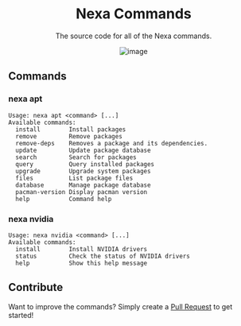 <div align="center">
<h1>Nexa Commands</h1>

<p>The source code for all of the Nexa commands.</p>

![image](https://github.com/user-attachments/assets/b310830d-3501-4741-a76f-77e6d58d3d23)

</div>

## Commands

### nexa apt
```
Usage: nexa apt <command> [...]
Available commands:
  install        Install packages
  remove         Remove packages
  remove-deps    Removes a package and its dependencies.
  update         Update package database
  search         Search for packages
  query          Query installed packages
  upgrade        Upgrade system packages
  files          List package files
  database       Manage package database
  pacman-version Display pacman version
  help           Command help
```

### nexa nvidia
```
Usage: nexa nvidia <command> [...]
Available commands:
  install        Install NVIDIA drivers
  status         Check the status of NVIDIA drivers
  help           Show this help message
```

## Contribute
Want to improve the commands? Simply create a [Pull Request](https://github.com/NexaLinux/nexa-cmd/pulls) to get started!
